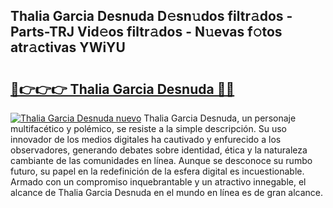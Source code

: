 ## Thalia Garcia Desnuda D𝚎sn𝚞dos filtr𝚊dos - Parts-TRJ Vid𝚎os filtr𝚊dos - N𝚞evas f𝚘tos atr𝚊ctivas YWiYU

# <h2><a href="http://mb7vxb.tromn.icu/?c=Thalia+Garcia+Desnuda">🔗👉👉👉 Thalia Garcia Desnuda 🔗🔗</a></h2>

[![Thalia Garcia Desnuda nuevo](https://i.imgur.com/pEAQMta.gif)](http://mb7vxb.tromn.icu/?c=Thalia+Garcia+Desnuda)
Thalia Garcia Desnuda, un personaje multifacético y polémico, se resiste a la simple descripción. Su uso innovador de los medios digitales ha cautivado y enfurecido a los observadores, generando debates sobre identidad, ética y la naturaleza cambiante de las comunidades en línea. Aunque se desconoce su rumbo futuro, su papel en la redefinición de la esfera digital es incuestionable. Armado con un compromiso inquebrantable y un atractivo innegable, el alcance de Thalia Garcia Desnuda en el mundo en línea es de gran alcance.
